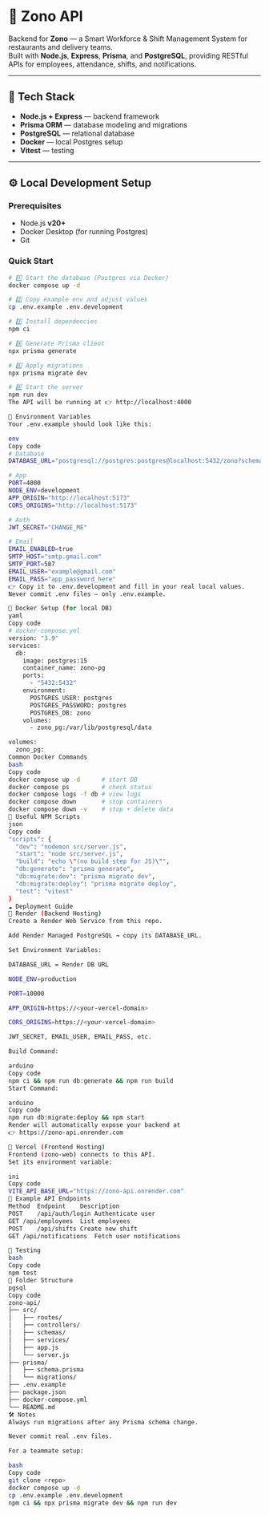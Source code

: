 # 🧩 Zono API

Backend for **Zono** — a Smart Workforce & Shift Management System for restaurants and delivery teams.  
Built with **Node.js**, **Express**, **Prisma**, and **PostgreSQL**, providing RESTful APIs for employees, attendance, shifts, and notifications.

---

## 🚀 Tech Stack

- **Node.js + Express** — backend framework
- **Prisma ORM** — database modeling and migrations
- **PostgreSQL** — relational database
- **Docker** — local Postgres setup
- **Vitest** — testing

---

## ⚙️ Local Development Setup

### Prerequisites

- Node.js **v20+**
- Docker Desktop (for running Postgres)
- Git

### Quick Start

```bash
# 1️⃣ Start the database (Postgres via Docker)
docker compose up -d

# 2️⃣ Copy example env and adjust values
cp .env.example .env.development

# 3️⃣ Install dependencies
npm ci

# 4️⃣ Generate Prisma client
npx prisma generate

# 5️⃣ Apply migrations
npx prisma migrate dev

# 6️⃣ Start the server
npm run dev
The API will be running at 👉 http://localhost:4000

🌱 Environment Variables
Your .env.example should look like this:

env
Copy code
# Database
DATABASE_URL="postgresql://postgres:postgres@localhost:5432/zono?schema=public"

# App
PORT=4000
NODE_ENV=development
APP_ORIGIN="http://localhost:5173"
CORS_ORIGINS="http://localhost:5173"

# Auth
JWT_SECRET="CHANGE_ME"

# Email
EMAIL_ENABLED=true
SMTP_HOST="smtp.gmail.com"
SMTP_PORT=587
EMAIL_USER="example@gmail.com"
EMAIL_PASS="app_password_here"
👉 Copy it to .env.development and fill in your real local values.
Never commit .env files — only .env.example.

🐳 Docker Setup (for local DB)
yaml
Copy code
# docker-compose.yml
version: "3.9"
services:
  db:
    image: postgres:15
    container_name: zono-pg
    ports:
      - "5432:5432"
    environment:
      POSTGRES_USER: postgres
      POSTGRES_PASSWORD: postgres
      POSTGRES_DB: zono
    volumes:
      - zono_pg:/var/lib/postgresql/data

volumes:
  zono_pg:
Common Docker Commands
bash
Copy code
docker compose up -d      # start DB
docker compose ps         # check status
docker compose logs -f db # view logs
docker compose down       # stop containers
docker compose down -v    # stop + delete data
🧠 Useful NPM Scripts
json
Copy code
"scripts": {
  "dev": "nodemon src/server.js",
  "start": "node src/server.js",
  "build": "echo \"(no build step for JS)\"",
  "db:generate": "prisma generate",
  "db:migrate:dev": "prisma migrate dev",
  "db:migrate:deploy": "prisma migrate deploy",
  "test": "vitest"
}
☁️ Deployment Guide
🔹 Render (Backend Hosting)
Create a Render Web Service from this repo.

Add Render Managed PostgreSQL → copy its DATABASE_URL.

Set Environment Variables:

DATABASE_URL = Render DB URL

NODE_ENV=production

PORT=10000

APP_ORIGIN=https://<your-vercel-domain>

CORS_ORIGINS=https://<your-vercel-domain>

JWT_SECRET, EMAIL_USER, EMAIL_PASS, etc.

Build Command:

arduino
Copy code
npm ci && npm run db:generate && npm run build
Start Command:

arduino
Copy code
npm run db:migrate:deploy && npm start
Render will automatically expose your backend at
👉 https://zono-api.onrender.com

🔹 Vercel (Frontend Hosting)
Frontend (zono-web) connects to this API.
Set its environment variable:

ini
Copy code
VITE_API_BASE_URL="https://zono-api.onrender.com"
🧾 Example API Endpoints
Method	Endpoint	Description
POST	/api/auth/login	Authenticate user
GET	/api/employees	List employees
POST	/api/shifts	Create new shift
GET	/api/notifications	Fetch user notifications

🧪 Testing
bash
Copy code
npm test
🧰 Folder Structure
pgsql
Copy code
zono-api/
├── src/
│   ├── routes/
│   ├── controllers/
│   ├── schemas/
│   ├── services/
│   ├── app.js
│   └── server.js
├── prisma/
│   ├── schema.prisma
│   └── migrations/
├── .env.example
├── package.json
├── docker-compose.yml
└── README.md
🛠️ Notes
Always run migrations after any Prisma schema change.

Never commit real .env files.

For a teammate setup:

bash
Copy code
git clone <repo>
docker compose up -d
cp .env.example .env.development
npm ci && npx prisma migrate dev && npm run dev
```
